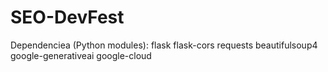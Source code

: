 # SEO-DevFest
Dependenciea (Python modules):
flask
flask-cors
requests
beautifulsoup4
google-generativeai
google-cloud
